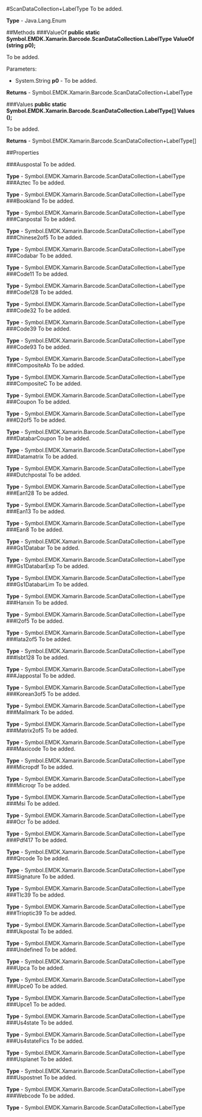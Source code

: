 #ScanDataCollection+LabelType
To be added.

**Type** - Java.Lang.Enum

##Methods
###ValueOf
**public static Symbol.EMDK.Xamarin.Barcode.ScanDataCollection.LabelType ValueOf (string p0);**

To be added.

Parameters: 

* System.String **p0** - To be added.

**Returns** - Symbol.EMDK.Xamarin.Barcode.ScanDataCollection+LabelType

###Values
**public static Symbol.EMDK.Xamarin.Barcode.ScanDataCollection.LabelType[] Values ();**

To be added.


**Returns** - Symbol.EMDK.Xamarin.Barcode.ScanDataCollection+LabelType[]

##Properties

###Auspostal
To be added.

**Type** - Symbol.EMDK.Xamarin.Barcode.ScanDataCollection+LabelType
###Aztec
To be added.

**Type** - Symbol.EMDK.Xamarin.Barcode.ScanDataCollection+LabelType
###Bookland
To be added.

**Type** - Symbol.EMDK.Xamarin.Barcode.ScanDataCollection+LabelType
###Canpostal
To be added.

**Type** - Symbol.EMDK.Xamarin.Barcode.ScanDataCollection+LabelType
###Chinese2of5
To be added.

**Type** - Symbol.EMDK.Xamarin.Barcode.ScanDataCollection+LabelType
###Codabar
To be added.

**Type** - Symbol.EMDK.Xamarin.Barcode.ScanDataCollection+LabelType
###Code11
To be added.

**Type** - Symbol.EMDK.Xamarin.Barcode.ScanDataCollection+LabelType
###Code128
To be added.

**Type** - Symbol.EMDK.Xamarin.Barcode.ScanDataCollection+LabelType
###Code32
To be added.

**Type** - Symbol.EMDK.Xamarin.Barcode.ScanDataCollection+LabelType
###Code39
To be added.

**Type** - Symbol.EMDK.Xamarin.Barcode.ScanDataCollection+LabelType
###Code93
To be added.

**Type** - Symbol.EMDK.Xamarin.Barcode.ScanDataCollection+LabelType
###CompositeAb
To be added.

**Type** - Symbol.EMDK.Xamarin.Barcode.ScanDataCollection+LabelType
###CompositeC
To be added.

**Type** - Symbol.EMDK.Xamarin.Barcode.ScanDataCollection+LabelType
###Coupon
To be added.

**Type** - Symbol.EMDK.Xamarin.Barcode.ScanDataCollection+LabelType
###D2of5
To be added.

**Type** - Symbol.EMDK.Xamarin.Barcode.ScanDataCollection+LabelType
###DatabarCoupon
To be added.

**Type** - Symbol.EMDK.Xamarin.Barcode.ScanDataCollection+LabelType
###Datamatrix
To be added.

**Type** - Symbol.EMDK.Xamarin.Barcode.ScanDataCollection+LabelType
###Dutchpostal
To be added.

**Type** - Symbol.EMDK.Xamarin.Barcode.ScanDataCollection+LabelType
###Ean128
To be added.

**Type** - Symbol.EMDK.Xamarin.Barcode.ScanDataCollection+LabelType
###Ean13
To be added.

**Type** - Symbol.EMDK.Xamarin.Barcode.ScanDataCollection+LabelType
###Ean8
To be added.

**Type** - Symbol.EMDK.Xamarin.Barcode.ScanDataCollection+LabelType
###Gs1Databar
To be added.

**Type** - Symbol.EMDK.Xamarin.Barcode.ScanDataCollection+LabelType
###Gs1DatabarExp
To be added.

**Type** - Symbol.EMDK.Xamarin.Barcode.ScanDataCollection+LabelType
###Gs1DatabarLim
To be added.

**Type** - Symbol.EMDK.Xamarin.Barcode.ScanDataCollection+LabelType
###Hanxin
To be added.

**Type** - Symbol.EMDK.Xamarin.Barcode.ScanDataCollection+LabelType
###I2of5
To be added.

**Type** - Symbol.EMDK.Xamarin.Barcode.ScanDataCollection+LabelType
###Iata2of5
To be added.

**Type** - Symbol.EMDK.Xamarin.Barcode.ScanDataCollection+LabelType
###Isbt128
To be added.

**Type** - Symbol.EMDK.Xamarin.Barcode.ScanDataCollection+LabelType
###Jappostal
To be added.

**Type** - Symbol.EMDK.Xamarin.Barcode.ScanDataCollection+LabelType
###Korean3of5
To be added.

**Type** - Symbol.EMDK.Xamarin.Barcode.ScanDataCollection+LabelType
###Mailmark
To be added.

**Type** - Symbol.EMDK.Xamarin.Barcode.ScanDataCollection+LabelType
###Matrix2of5
To be added.

**Type** - Symbol.EMDK.Xamarin.Barcode.ScanDataCollection+LabelType
###Maxicode
To be added.

**Type** - Symbol.EMDK.Xamarin.Barcode.ScanDataCollection+LabelType
###Micropdf
To be added.

**Type** - Symbol.EMDK.Xamarin.Barcode.ScanDataCollection+LabelType
###Microqr
To be added.

**Type** - Symbol.EMDK.Xamarin.Barcode.ScanDataCollection+LabelType
###Msi
To be added.

**Type** - Symbol.EMDK.Xamarin.Barcode.ScanDataCollection+LabelType
###Ocr
To be added.

**Type** - Symbol.EMDK.Xamarin.Barcode.ScanDataCollection+LabelType
###Pdf417
To be added.

**Type** - Symbol.EMDK.Xamarin.Barcode.ScanDataCollection+LabelType
###Qrcode
To be added.

**Type** - Symbol.EMDK.Xamarin.Barcode.ScanDataCollection+LabelType
###Signature
To be added.

**Type** - Symbol.EMDK.Xamarin.Barcode.ScanDataCollection+LabelType
###Tlc39
To be added.

**Type** - Symbol.EMDK.Xamarin.Barcode.ScanDataCollection+LabelType
###Trioptic39
To be added.

**Type** - Symbol.EMDK.Xamarin.Barcode.ScanDataCollection+LabelType
###Ukpostal
To be added.

**Type** - Symbol.EMDK.Xamarin.Barcode.ScanDataCollection+LabelType
###Undefined
To be added.

**Type** - Symbol.EMDK.Xamarin.Barcode.ScanDataCollection+LabelType
###Upca
To be added.

**Type** - Symbol.EMDK.Xamarin.Barcode.ScanDataCollection+LabelType
###Upce0
To be added.

**Type** - Symbol.EMDK.Xamarin.Barcode.ScanDataCollection+LabelType
###Upce1
To be added.

**Type** - Symbol.EMDK.Xamarin.Barcode.ScanDataCollection+LabelType
###Us4state
To be added.

**Type** - Symbol.EMDK.Xamarin.Barcode.ScanDataCollection+LabelType
###Us4stateFics
To be added.

**Type** - Symbol.EMDK.Xamarin.Barcode.ScanDataCollection+LabelType
###Usplanet
To be added.

**Type** - Symbol.EMDK.Xamarin.Barcode.ScanDataCollection+LabelType
###Uspostnet
To be added.

**Type** - Symbol.EMDK.Xamarin.Barcode.ScanDataCollection+LabelType
###Webcode
To be added.

**Type** - Symbol.EMDK.Xamarin.Barcode.ScanDataCollection+LabelType


